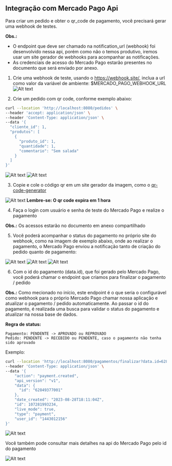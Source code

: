 ## Integração com Mercado Pago Api

Para criar um pedido e obter o qr_code de pagamento, você precisará gerar uma webhook de testes.

**Obs.:** 
- O endpoint que deve ser chamado na notification_url (webhook) foi desenvolvido nessa api, porém como não o temos produtivo, iremos usar um site gerador de webhooks para acompanhar as notificações.
- As credenciais de acesso do Mercado Pago estarão presentes no documento que será enviado por anexo.

1. Crie uma webhook de teste, usando o https://webhook.site/, inclua a url como valor da variável de ambiente: $MERCADO_PAGO_WEBHOOK_URL
![Alt text](https://github.com/Everton91Almeida/fiap-gerenciamento-pedidos/assets/42806807/7d6ea464-9dbd-489c-9165-ee017e7c49ac)

2. Crie um pedido com qr code, conforme exemplo abaixo:

```sh
curl --location 'http://localhost:8080/pedidos' \
--header 'accept: application/json' \
--header 'Content-Type: application/json' \
--data '{
  "cliente_id": 1,
  "produtos": [
    {
      "produto_id": 1,
      "quantidade": 1,
      "comentario": "Sem salada"
    }
  ]
}'
```

![Alt text](https://github.com/Everton91Almeida/fiap-gerenciamento-pedidos/assets/42806807/e20c41da-6340-4418-b845-fce61fc873a1)
![Alt text](https://github.com/Everton91Almeida/fiap-gerenciamento-pedidos/assets/42806807/ca306308-953c-4c2a-84f9-aaa4663bfa5a)

3. Copie e cole o código qr em um site gerador da imagem, como o [qr-code-generator](https://br.qr-code-generator.com/?gclid=Cj0KCQjw9MCnBhCYARIsAB1WQVWcR0NBJ1ae95E9Tt6s80ivJgKft-fVGP3lRg2gGB2joLjIX1avA84aAsq3EALw_wcB&campaignid=11082198394&adgroupid=108043714225&cpid=77ac2822-3c22-44e6-8a6d-96789d7204a4&gad=1)

![Alt text](https://github.com/Everton91Almeida/fiap-gerenciamento-pedidos/assets/42806807/d326d98b-47e3-4e65-9b97-42fa8c92116a)
**Lembre-se: O qr code expira em 1 hora**

4. Faça o login com usuário e senha de teste do Mercado Pago e realize o pagamento

**Obs.:** Os acessos estarão no documento em anexo compartilhado

5. Você poderá acompanhar o status do pagamento no próprio site do webhook, como na imagem de exemplo abaixo, onde ao realizar o pagamento, o Mercado Pago enviou a notificação tanto de criação do pedido quanto de pagamento:

![Alt text](https://github.com/Everton91Almeida/fiap-gerenciamento-pedidos/assets/42806807/cdc13aa8-bd08-48ee-bd43-95ae463f2952)
![Alt text](https://github.com/Everton91Almeida/fiap-gerenciamento-pedidos/assets/42806807/c1049604-4981-4c81-8f1c-543a2818230c)
![Alt text](https://github.com/Everton91Almeida/fiap-gerenciamento-pedidos/assets/42806807/25de04bd-742d-4d4c-a115-7255f33735f7)

6. Com o id do pagamento (data.id), que foi gerado pelo Mercado Pago, você poderá chamar o endpoint que criamos para finalizar o pagamento / pedido

**Obs.:** Como mecionado no início, este endpoint é o que seria o configurável como webhook para o próprio Mercado Pago chamar nossa aplicação e atualizar o pagamento / pedido automaticamente.
Ao passar o id do pagamento, é realizada uma busca para validar o status do pagamento e atualizar na nossa base de dados.

**Regra de status:**
```
Pagamento: PENDENTE -> APROVADO ou REPROVADO
Pedido: PENDENTE -> RECEBIDO ou PENDENTE, caso o pagamento não tenha sido aprovado
```
Exemplo:
```sh
curl --location 'http://localhost:8080/pagamentos/finalizar?data.id=62849377001&type=payment' \
--header 'Content-Type: application/json' \
--data '{
    "action": "payment.created",
    "api_version": "v1",
    "data": { 
      "id": "62849377001"
    },
    "date_created": "2023-08-28T18:11:04Z",
    "id": 107281993234,
    "live_mode": true,
    "type": "payment",
    "user_id": "1443012156"
}'
```

![Alt text](https://github.com/Everton91Almeida/fiap-gerenciamento-pedidos/assets/42806807/eecf10bf-d8fb-494c-8340-487cd428f7f0)

Você também pode consultar mais detalhes na api do Mercado Pago pelo id do pagamento

![Alt text](https://github.com/Everton91Almeida/fiap-gerenciamento-pedidos/assets/42806807/c0366b90-0497-4e8f-a39b-64722296af42)
